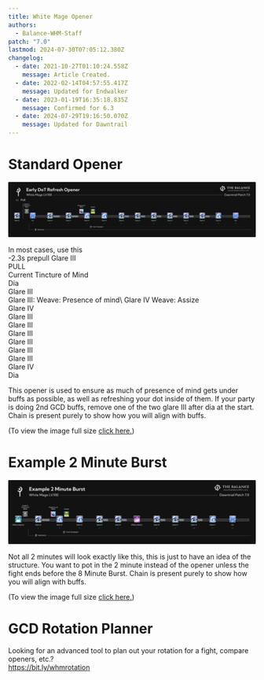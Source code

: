 ```yaml
---
title: White Mage Opener
authors:
  - Balance-WHM-Staff
patch: "7.0"
lastmod: 2024-07-30T07:05:12.380Z
changelog:
  - date: 2021-10-27T01:10:24.558Z
    message: Article Created.
  - date: 2022-02-14T04:57:55.417Z
    message: Updated for Endwalker
  - date: 2023-01-19T16:35:18.835Z
    message: Confirmed for 6.3
  - date: 2024-07-29T19:16:50.070Z
    message: Updated for Dawntrail
---
```

# Standard Opener

![-2.3s prepull/PULL/Current Tincture of Mind/Dia/Glare III/ Glare III: Weave: Presence of mind/ Glare IV Weave: Assize/Glare IV/ Glare III/ Glare III/ Glare III/ Glare III/ Glare III/ Glare III/ Glare IV/ Dia](/img/jobs/whm/white-mage-early-dot-refresh-opener-1-.png "WHM Standard Opener")

In most cases, use this\
-2.3s prepull Glare III\
PULL\
Current Tincture of Mind\
Dia\
Glare III \
Glare III: Weave: Presence of mind\ 
Glare IV Weave: Assize\
Glare IV\
Glare III\
Glare III\
Glare III\
Glare III\
Glare III\
Glare III\
Glare IV\
Dia

This opener is used to ensure as much of presence of mind gets under buffs as possible, as well as refreshing your dot inside of them. If your party is doing 2nd GCD buffs, remove one of the two glare III after dia at the start. Chain is present purely to show how you will align with buffs.

(To view the image full size [click here.](/img/jobs/whm/white-mage-early-dot-refresh-opener-1-.png))

# Example 2 Minute Burst

![](/img/jobs/whm/white-mage-example-2-minute-burst-1-.png)



Not all 2 minutes will look exactly like this, this is just to have an idea of the structure. You want to pot in the 2 minute instead of the opener unless the fight ends before the 8 Minute Burst. Chain is present purely to show how you will align with buffs.

(To view the image full size [click here.](/img/jobs/whm/white-mage-example-2-minute-burst-1-.png))

# GCD Rotation Planner

Looking for an advanced tool to plan out your rotation for a fight, compare openers, etc.?\
<https://bit.ly/whmrotation>